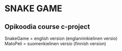 # SNAKE GAME
## Opikoodia course c-project
SnakeGame = english version (englanninkielinen versio)<br>
MatoPeli = suomenkielinen versio (finnish version)<br>
